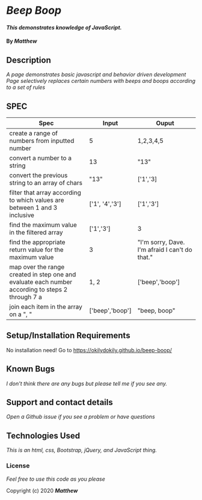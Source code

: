 
# _Beep Boop_

#### _This demonstrates knowledge of JavaScript._

#### By _**Matthew**_


## Description

_A page demonstrates basic javascript and behavior driven development_
_Page selectively replaces certain numbers with beeps and boops according to a set of rules_


## SPEC
| Spec                                                                                                                      | Input            | Ouput                                          |
|---------------------------------------------------------------------------------------------------------------------------|------------------|------------------------------------------------|
| create a range of numbers from inputted number                                                                            | 5                | 1,2,3,4,5                                      |
| convert a number to a string                                                                                              | 13               | "13"                                           |
| convert the previous string to an array of chars                                                                                     | "13"             | ['1','3]                                       |
| filter that array according to which values are between 1 and 3 inclusive                                                  | ['1', '4','3']   | ['1','3']                                      |
| find the maximum value in the filtered array                                                                              | ['1','3']        | 3                                              |
| find the appropriate return value for the maximum value                                                                   | 3                | "I'm sorry, Dave. I'm afraid I can't do that." |
| map over the range created in step one and evaluate each number according to steps 2 through 7 a | 1, 2             | ['beep','boop']                                |
| join each item in the array on a ", "                                                                                     | ['beep','boop']  | "beep, boop"                                   |

## Setup/Installation Requirements

No installation need!
Go to https://okilydokily.github.io/beep-boop/

## Known Bugs

_I don't think there are any bugs but please tell me if you see any._

## Support and contact details

_Open a Github issue if you see a problem or have questions_

## Technologies Used

_This is an html, css, Bootstrap, jQuery, and JavaScript thing._

### License

*Feel free to use this code as you please*

Copyright (c) 2020 **_Matthew_**
